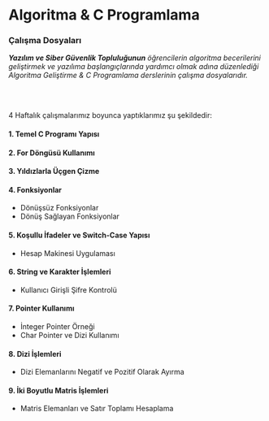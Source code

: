 # Algoritma & C Programlama
### Çalışma Dosyaları

_**Yazılım ve Siber Güvenlik Topluluğunun** öğrencilerin algoritma becerilerini geliştirmek ve yazılıma başlangıçlarında yardımcı olmak adına düzenlediği Algoritma Geliştirme & C Programlama derslerinin çalışma dosyalarıdır._

<br/><br/>

4 Haftalık çalışmalarımız boyunca yaptıklarımız şu şekildedir:
#### 1. Temel C Programı Yapısı

#### 2. For Döngüsü Kullanımı

#### 3. Yıldızlarla Üçgen Çizme

#### 4. Fonksiyonlar
   - Dönüşsüz Fonksiyonlar
   - Dönüş Sağlayan Fonksiyonlar

#### 5. Koşullu İfadeler ve Switch-Case Yapısı
   - Hesap Makinesi Uygulaması

#### 6. String ve Karakter İşlemleri
   - Kullanıcı Girişli Şifre Kontrolü

#### 7. Pointer Kullanımı
   - İnteger Pointer Örneği
   - Char Pointer ve Dizi Kullanımı

#### 8. Dizi İşlemleri
   - Dizi Elemanlarını Negatif ve Pozitif Olarak Ayırma

#### 9. İki Boyutlu Matris İşlemleri
   - Matris Elemanları ve Satır Toplamı Hesaplama
